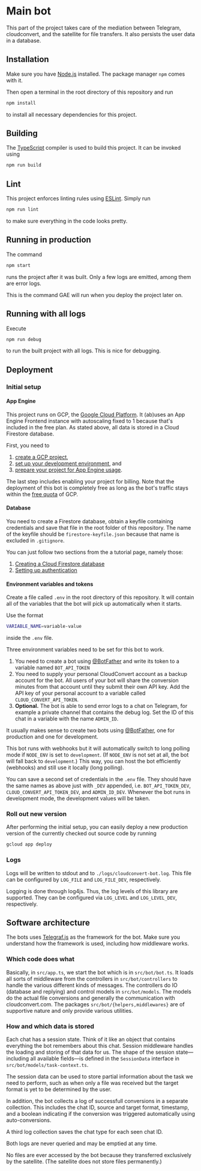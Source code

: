 # Main bot

This part of the project takes care of the mediation between Telegram, cloudconvert, and the satellite for file transfers.
It also persists the user data in a database.

## Installation

Make sure you have [Node.js](https://nodejs.org) installed. The package manager `npm` comes with it.

Then open a terminal in the root directory of this repository and run

```bash
npm install
```

to install all necessary dependencies for this project.

## Building

The [TypeScript](https://typescriptlang.org) compiler is used to build this project.
It can be invoked using

```bash
npm run build
```

## Lint

This project enforces linting rules using [ESLint](https://eslint.org/).
Simply run

```bash
npm run lint
```

to make sure everything in the code looks pretty.

## Running in production

The command

```bash
npm start
```

runs the project after it was built.
Only a few logs are emitted, among them are error logs.

This is the command GAE will run when you deploy the project later on.

## Running with all logs

Execute

```bash
npm run debug
```

to run the built project with all logs.
This is nice for debugging.

## Deployment

### Initial setup

#### App Engine

This project runs on GCP, the [Google Cloud Platform](https://cloud.google.com).
It (ab)uses an App Engine Frontend instance with autoscaling fixed to 1 because that's included in the free plan.
As stated above, all data is stored in a Cloud Firestore database.

First, you need to

1. [create a GCP project](https://cloud.google.com/resource-manager/docs/creating-managing-projects),
1. [set up your development environment](https://cloud.google.com/appengine/docs/standard/nodejs/setting-up-environment), and
1. [prepare your project for App Engine usage](https://cloud.google.com/appengine/docs/standard/nodejs/console).

The last step includes enabling your project for billing.
Note that the deployment of this bot is completely free as long as the bot's traffic stays within the [free quota](https://cloud.google.com/free) of GCP.

#### Database

You need to create a Firestore database, obtain a keyfile containing credentials and save that file in the root folder of this repository.
The name of the keyfile should be `firestore-keyfile.json` because that name is excluded in `.gitignore`.

You can just follow two sections from the a tutorial page, namely those:

1. [Creating a Cloud Firestore database](https://cloud.google.com/firestore/docs/quickstart-servers#create_a_in_native_mode_database)
1. [Setting up authentication](https://cloud.google.com/firestore/docs/quickstart-servers#set_up_authentication)

#### Environment variables and tokens

Create a file called `.env` in the root directory of this repository.
It will contain all of the variables that the bot will pick up automatically when it starts.

Use the format

```bash
VARIABLE_NAME=variable-value
```

inside the `.env` file.

Three environment variables need to be set for this bot to work.

1. You need to create a bot using [@BotFather](https://telegram.me/BotFather) and write its token to a variable named `BOT_API_TOKEN`
1. You need to supply your personal CloudConvert account as a backup account for the bot.
   All users of your bot will share the conversion minutes from that account until they submit their own API key.
   Add the API key of your personal account to a variable called `CLOUD_CONVERT_API_TOKEN`.
1. **Optional.**
   The bot is able to send error logs to a chat on Telegram, for example a private channel that contains the debug log.
   Set the ID of this chat in a variable with the name `ADMIN_ID`.

It usually makes sense to create two bots using [@BotFather](https://t.me/BotFather), one for production and one for development.

This bot runs with webhooks but it will automatically switch to long polling mode if `NODE_ENV` is set to `development`.
(If `NODE_ENV` is not set at all, the bot will fall back to `development`.)
This way, you can host the bot efficiently (webhooks) and still use it locally (long polling).

You can save a second set of credentials in the `.env` file.
They should have the same names as above just with `_DEV` appended, i.e. `BOT_API_TOKEN_DEV`, `CLOUD_CONVERT_API_TOKEN_DEV`, and `ADMIN_ID_DEV`.
Whenever the bot runs in development mode, the development values will be taken.

### Roll out new version

After performing the initial setup, you can easily deploy a new production version of the currently checked out source code by running

```bash
gcloud app deploy
```

### Logs

Logs will be written to stdout and to `./logs/cloudconvert-bot.log`.
This file can be configured by `LOG_FILE` and `LOG_FILE_DEV`, respectively.

Logging is done through log4js.
Thus, the log levels of this library are supported.
They can be configured via `LOG_LEVEL` and `LOG_LEVEL_DEV`, respectively.

## Software architecture

The bots uses [Telegraf.js](https://telegraf.js.org) as the framework for the bot.
Make sure you understand how the framework is used, including how middleware works.

### Which code does what

Basically, in `src/app.ts`, we start the bot which is in `src/bot/bot.ts`.
It loads all sorts of middleware from the controllers in `src/bot/controllers` to handle the various different kinds of messages.
The controllers do IO (database and replying) and control models in `src/bot/models`.
The models do the actual file conversions and generally the communication with cloudconvert.com.
The packages `src/bot/{helpers,middlewares}` are of supportive nature and only provide various utilities.

### How and which data is stored

Each chat has a session state.
Think of it like an object that contains everything the bot remembers about this chat.
Session middleware handles the loading and storing of that data for us.
The shape of the session state—including all available fields—is defined in the `SessionData` interface in `src/bot/models/task-context.ts`.

The session data can be used to store partial information about the task we need to perform, such as when only a file was received but the target format is yet to be determined by the user.

In addition, the bot collects a log of successfull conversions in a separate collection.
This includes the chat ID, source and target format, timestamp, and a boolean indicating if the conversion was triggered automatically using auto-conversions.

A third log collection saves the chat type for each seen chat ID.

Both logs are never queried and may be emptied at any time.

No files are ever accessed by the bot because they transferred exclusively by the satellite.
(The satellite does not store files permanently.)
